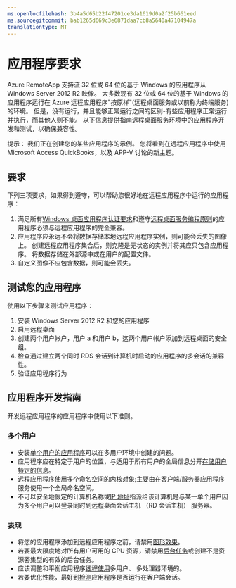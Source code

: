```yaml
---
ms.openlocfilehash: 3b4a5d65b22f47201ce3da1619d0a2f25b661eed
ms.sourcegitcommit: bab1265d669c3e6871daa7cb8a5640a47104947a
translationtype: MT
---
```


<properties 
    pageTitle="Azure 远程应用程序的应用程序要求"
    description="了解有关您想要在 Azure 远程应用程序中使用的应用程序的要求" 
    services="remoteapp" 
    documentationCenter="" 
    authors="lizap" 
    manager="mbaldwin" />

<tags 
    ms.service="remoteapp" 
    ms.workload="compute" 
    ms.tgt_pltfrm="na" 
    ms.devlang="na" 
    ms.topic="article" 
    ms.date="08/12/2015" 
    ms.author="elizapo" />



# 应用程序要求
Azure RemoteApp 支持流 32 位或 64 位的基于 Windows 的应用程序从 Windows Server 2012 R2 映像。 大多数现有 32 位或 64 位的基于 Windows 的应用程序运行在 Azure 远程应用程序"按原样"(远程桌面服务或以前称为终端服务) 的环境。 但是，没有运行，并且能够正常运行之间的区别-有些应用程序正常运行并执行，而其他人则不能。 以下信息提供指南远程桌面服务环境中的应用程序开发和测试，以确保兼容性。

提示︰ 我们正在创建您的某些应用程序的示例。 您将看到在远程应用程序中使用 Microsoft Access QuickBooks，以及 APP-V 讨论的新主题。

## 要求
下列三项要求，如果得到遵守，可以帮助您很好地在远程应用程序中运行的应用程序︰ 

1.  满足所有[Windows 桌面应用程序认证要求](https://msdn.microsoft.com/library/windows/desktop/hh749939.aspx)和遵守[远程桌面服务编程原则](https://msdn.microsoft.com/library/aa383490.aspx)的应用程序必须与远程应用程序的完全兼容。 
2.  应用程序应永远不会将数据存储本地远程应用程序实例，则可能会丢失的图像上。  创建远程应用程序集合后，则克隆是无状态的实例并将其应只包含应用程序。 将数据存储在外部源中或在用户的配置文件。 
3.  自定义图像不应包含数据，则可能会丢失。  

## 测试您的应用程序
使用以下步骤来测试应用程序︰

1.  安装 Windows Server 2012 R2 和您的应用程序
2.  启用远程桌面
3.  创建两个用户帐户，用户 a 和用户 b，这两个用户帐户添加到远程桌面的安全组。 
4.  检查通过建立两个同时 RDS 会话到计算机时启动的应用程序的多会话的兼容性。
5.  验证应用程序行为

## 应用程序开发指南
开发远程应用程序的应用程序中使用以下准则。 

### 多个用户
 
- 安装[单个用户的应用程序](https://msdn.microsoft.com/library/aa380661.aspx)可以在多用户环境中创建的问题。 
- 应用程序应在特定于用户的位置，与适用于所有用户的全局信息分开[存储用户特定的信息](https://msdn.microsoft.com/library/aa383452.aspx)。 
- 远程应用程序使用多个[命名空间的内核对象](https://msdn.microsoft.com/library/aa382954.aspx);主要由在客户端/服务器应用程序服务使用一个全局命名空间。 
- 不可以安全地假定的计算机名称或[IP 地址](https://msdn.microsoft.com/library/aa382942.aspx)指派给该计算机是与某一单个用户因为多个用户可以登录同时到远程桌面会话主机 （RD 会话主机） 服务器。 

### 表现
- 将您的应用程序添加到远程应用程序之前，请禁用[图形效果](https://msdn.microsoft.com/library/aa380822.aspx)。
- 若要最大限度地对所有用户可用的 CPU 资源，请禁用[后台任务](https://msdn.microsoft.com/library/aa380665.aspx)或创建不是资源密集型的有效的后台任务。 
- 应该调整和平衡应用程序[线程使用](https://msdn.microsoft.com/library/aa383520.aspx)多用户、 多处理器环境的。
- 若要优化性能，最好到[检测](https://msdn.microsoft.com/library/aa380798.aspx)应用程序是否运行在客户端会话。 
 
